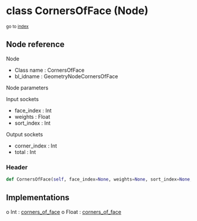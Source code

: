 # class CornersOfFace (Node)

<sub>go to [index](/docs/index.md)</sub>

## Node reference

Node
 - Class name : CornersOfFace
 - bl_idname : GeometryNodeCornersOfFace

Node parameters

Input sockets
 - face_index : Int
 - weights : Float
 - sort_index : Int

Output sockets
 - corner_index : Int
 - total : Int

### Header

``` python
def CornersOfFace(self, face_index=None, weights=None, sort_index=None, node_label=None, node_color=None):
```

## Implementations

o Int : [corners_of_face](/docs/classes/corners_of_face.md) 
o Float : [corners_of_face](/docs/classes/corners_of_face.md) 

